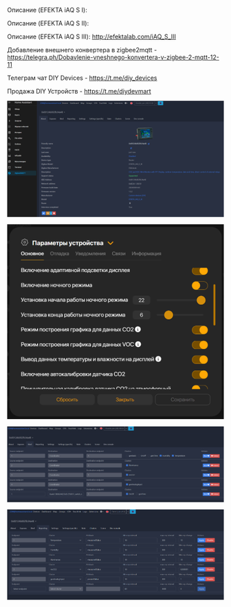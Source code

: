 Описание (EFEKTA iAQ S I):

Описание (EFEKTA iAQ S II):

Описание (EFEKTA iAQ S III): http://efektalab.com/iAQ_S_III

Добавление внешнего конвертера в zigbee2mqtt - https://telegra.ph/Dobavlenie-vneshnego-konvertera-v-zigbee-2-mqtt-12-11

Телеграм чат DIY Devices - https://t.me/diy_devices

Продажа DIY Устройств - https://t.me/diydevmart

![EFEKTA iAQ S III](https://raw.githubusercontent.com/smartboxchannel/EFEKTA_iAQ_S_I_II_III/main/Images/001.png) 

![EFEKTA iAQ S III](https://raw.githubusercontent.com/smartboxchannel/EFEKTA_iAQ_S_I_II_III/main/Images/02.png) 

![EFEKTA iAQ S III](https://raw.githubusercontent.com/smartboxchannel/EFEKTA_iAQ_S_I_II_III/main/Images/003.png) 

![EFEKTA iAQ S III](https://raw.githubusercontent.com/smartboxchannel/EFEKTA_iAQ_S_I_II_III/main/Images/004.png) 

